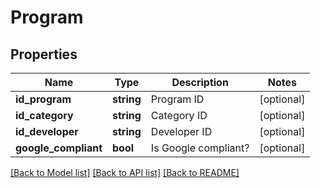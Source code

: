 # Program

## Properties
Name | Type | Description | Notes
------------ | ------------- | ------------- | -------------
**id_program** | **string** | Program ID | [optional] 
**id_category** | **string** | Category ID | [optional] 
**id_developer** | **string** | Developer ID | [optional] 
**google_compliant** | **bool** | Is Google compliant? | [optional] 

[[Back to Model list]](../../README.md#documentation-for-models) [[Back to API list]](../../README.md#documentation-for-api-endpoints) [[Back to README]](../../README.md)

